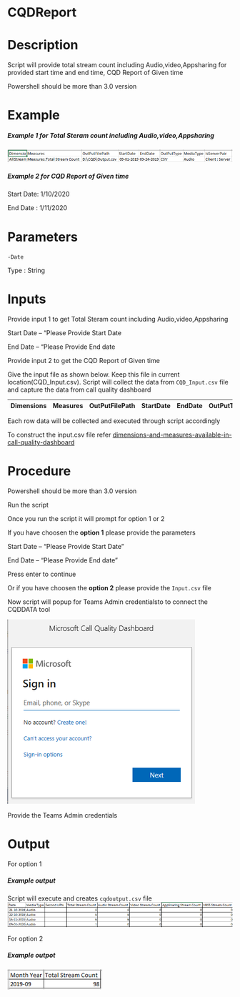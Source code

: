 # CQDReport

# Description

Script will provide total stream count including Audio,video,Appsharing for provided start time and end time, CQD Report of Given time

Powershell should be more than 3.0 version

# Example

##### Example 1 for Total Steram count including Audio,video,Appsharing

![Example](https://github.com/Geetha63/MS-Teams-Scripts/blob/master/Images/CQD-Example.png)

##### Example 2 for CQD Report of Given time

Start Date: 1/10/2020

End Date : 1/11/2020

 # Parameters
 
 `-Date`
 
 Type : String 
 
 # Inputs
 
  Provide input 1 to get Total Steram count including Audio,video,Appsharing
  
   Start Date – “Please Provide Start Date
   
   End Date – “Please Provide End date
  
  Provide input 2 to get the CQD Report of Given time
  
  Give the input file as shown below. Keep this file in current location(CQD_Input.csv). Script will collect the data from `CQD_Input.csv` file and capture the data from call quality     dashboard

 |Dimensions  |	Measures| OutPutFilePath |	StartDate| EndDate | OutPutType	| MediaType	| IsServerPair |
 |------------|---------|----------------|-----------|---------|------------|-----------|--------------|

 Each row data will be collected and executed through script accordingly
  
 To construct the input.csv file refer [dimensions-and-measures-available-in-call-quality-dashboard](https://docs.microsoft.com/en-us/microsoftteams/dimensions-and-measures-available-in-call-quality-dashboard)
 
 # Procedure
 
Powershell should be more than 3.0 version

Run the script

Once you run the script it will prompt for option 1 or 2

If you have choosen the **option 1** please provide the parameters 

Start Date – “Please Provide Start Date” 

End Date – “Please Provide End date” 

Press enter to continue 

Or if you have choosen the **option 2** please provide the `Input.csv` file 

Now script will popup for Teams Admin credentialsto to connect the CQDDATA tool

![Signin](https://github.com/Geetha63/MS-Teams-Scripts/blob/master/Images/CQD-Signin.png)

Provide the Teams Admin credentials

# Output

For option 1 

##### Example output

Script will execute and creates `cqdoutput.csv` file
![SampleOutput](https://github.com/Geetha63/MS-Teams-Scripts/blob/master/Images/CQD-SampleOutput.png)

For option 2

##### Example outpot

![Output](https://github.com/Geetha63/MS-Teams-Scripts/blob/master/Images/CQD-output.png)


